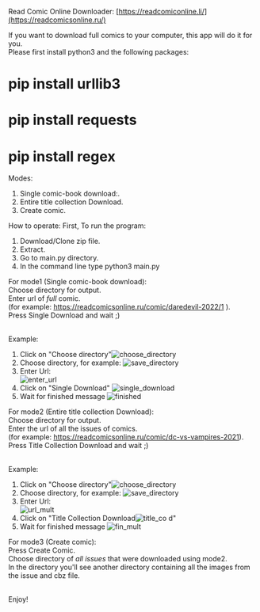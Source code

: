 Read Comic Online Downloader:
[https://readcomiconline.li/](https://readcomicsonline.ru/)

If you want to download full comics to your computer, this app will do it for you.<br>
Please first install python3 and the following packages:
# pip install urllib3
# pip install requests
# pip install regex
 
 Modes:
 1. Single comic-book download:.
 2. Entire title collection Download.
 3. Create comic.
 
 How to operate:
 First, To run the program:
 1. Download/Clone zip file.
 2. Extract.
 3. Go to main.py directory.
 4. In the command line type python3 main.py
 
For mode1 (Single comic-book download):<br>
Choose directory for output.<br>
Enter url of *full* comic.<br>
(for example: https://readcomicsonline.ru/comic/daredevil-2022/1 ).<br>
Press Single Download and wait ;)<br><br>

Example:<br>
1. Click on "Choose directory"![choose_directory](https://user-images.githubusercontent.com/61663422/179355070-bed6b914-e72a-4b41-ab62-a1cbc0487caf.png)
2. Choose directory, for example: ![save_directory](https://user-images.githubusercontent.com/61663422/179354947-2782b989-f48c-41b9-ae05-36865498556f.png)
2. Enter Url: <br>![enter_url](https://user-images.githubusercontent.com/61663422/179354955-6646e452-300a-403b-afa4-0162d1cc8fb3.png)
3. Click on "Single Download" ![single_download](https://user-images.githubusercontent.com/61663422/179355080-4242b1e0-b460-4748-bab2-69bdfc9f8062.png)
4. Wait for finished message ![finished](https://user-images.githubusercontent.com/61663422/179354990-7a9d780e-d8b0-4d5d-83cf-88c12cf20298.png)





 
For mode2 (Entire title collection Download):<br>
Choose directory for output.<br>
Enter the url of all the issues of comics.<br>
(for example: https://readcomicsonline.ru/comic/dc-vs-vampires-2021).<br>
Press Title Collection Download and wait ;)<br><br>

Example:<br>
1. Click on "Choose directory"![choose_directory](https://user-images.githubusercontent.com/61663422/179355070-bed6b914-e72a-4b41-ab62-a1cbc0487caf.png)
2. Choose directory, for example: ![save_directory](https://user-images.githubusercontent.com/61663422/179354947-2782b989-f48c-41b9-ae05-36865498556f.png)
2. Enter Url: <br>![url_mult](https://user-images.githubusercontent.com/61663422/179357768-a1b06c18-485f-46e5-9273-3028bd42f044.png)
3. Click on "Title Collection Download![title_co](https://user-images.githubusercontent.com/61663422/179357757-81a0038c-3731-40d9-a3aa-18962704f070.png)
d"
4. Wait for finished message ![fin_mult](https://user-images.githubusercontent.com/61663422/179358019-32a9176c-b1fa-48f9-aa0b-ec6a5cd82134.png)


  
For mode3 (Create comic):<br>
Press Create Comic.<br>
Choose directory of *all issues* that were downloaded using mode2.<br>
In the directory you'll see another directory containing all the images from the issue and cbz file.<br><br>
 
 Enjoy!
